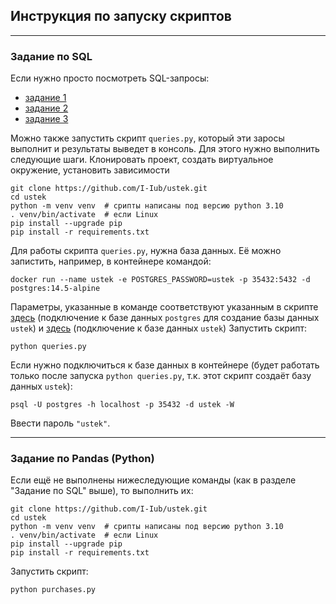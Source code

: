 
## Инструкция по запуску скриптов

---
### Задание по SQL
Если нужно просто посмотреть SQL-запросы:
- [задание 1](https://github.com/I-Iub/ustek/blob/main/queries.py#L5)
- [задание 2](https://github.com/I-Iub/ustek/blob/main/queries.py#L11)
- [задание 3](https://github.com/I-Iub/ustek/blob/main/queries.py#L20)

Можно также запустить скрипт `queries.py`, который эти заросы выполнит и 
результаты выведет в консоль. Для этого нужно выполнить следующие шаги.
Клонировать проект, создать виртуальное окружение, установить зависимости
```
git clone https://github.com/I-Iub/ustek.git
cd ustek
python -m venv venv  # срипты написаны под версию python 3.10
. venv/bin/activate  # если Linux
pip install --upgrade pip
pip install -r requirements.txt
```
Для работы скрипта `queries.py`, нужна база данных. Её можно запистить, 
например, в контейнере командой:
```
docker run --name ustek -e POSTGRES_PASSWORD=ustek -p 35432:5432 -d postgres:14.5-alpine
```
Параметры, указанные в команде соответствуют указанным в скрипте 
[здесь](https://github.com/I-Iub/ustek/blob/main/db_utils.py#L17) 
(подключение к базе данных `postgres` для создание базы данных `ustek`) и 
[здесь](https://github.com/I-Iub/ustek/blob/main/db_utils.py#L30) 
(подключение к базе данных `ustek`)
Запустить скрипт:
```
python queries.py
```
Если нужно подключиться к базе данных в контейнере (будет работать только 
после запуска `python queries.py`, т.к. этот скрипт создаёт базу данных `ustek`):
```
psql -U postgres -h localhost -p 35432 -d ustek -W
```
Ввести пароль `"ustek"`.

---
### Задание по Pandas (Python)

Если ещё не выполнены нижеследующие команды (как в разделе "Задание по SQL" выше), 
то выполнить их:
```
git clone https://github.com/I-Iub/ustek.git
cd ustek
python -m venv venv  # срипты написаны под версию python 3.10
. venv/bin/activate  # если Linux
pip install --upgrade pip
pip install -r requirements.txt
```
Запустить скрипт:
```
python purchases.py
```
